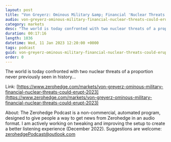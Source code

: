 ```yaml
---
layout: post
title: "Von Greyerz: Ominous Military &amp; Financial 'Nuclear Threats' Could Erupt In 2023"
audio: von-greyerz-ominous-military-financial-nuclear-threats-could-erupt-2023-0
category: markets
desc: "The world is today confronted with two nuclear threats of a proportion never previously seen in history..."
duration: 00:17:16
length: 1036
datetime: Wed, 11 Jan 2023 12:20:00 +0000
tags: podcast
guid: von-greyerz-ominous-military-financial-nuclear-threats-could-erupt-2023-0
order: 0
---
```

The world is today confronted with two nuclear threats of a proportion never previously seen in history...

Link: [https://www.zerohedge.com/markets/von-greyerz-ominous-military-financial-nuclear-threats-could-erupt-2023](https://www.zerohedge.com/markets/von-greyerz-ominous-military-financial-nuclear-threats-could-erupt-2023)

About: The Zerohedge Podcast is a non-commercial, automated program, designed to give people a way to get news from Zerohedge in an audio format.  I am actively working on tweaking and improving the setup to create a better listening experience (December 2022).  Suggestions are welcome: [zerohedgePodcast@outlook.com](mailto:zerohedgePodcast@outlook.com)
